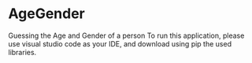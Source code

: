 # AgeGender
Guessing the Age and Gender of a person
To run this application, please use visual studio code as your IDE, and download using pip the used libraries. 
